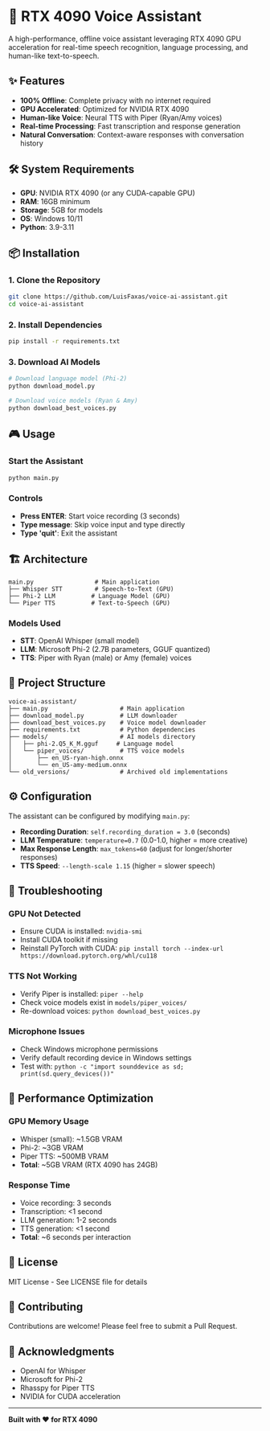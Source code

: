 # 🚀 RTX 4090 Voice Assistant

A high-performance, offline voice assistant leveraging RTX 4090 GPU acceleration for real-time speech recognition, language processing, and human-like text-to-speech.

## ✨ Features

- **100% Offline**: Complete privacy with no internet required
- **GPU Accelerated**: Optimized for NVIDIA RTX 4090
- **Human-like Voice**: Neural TTS with Piper (Ryan/Amy voices)
- **Real-time Processing**: Fast transcription and response generation
- **Natural Conversation**: Context-aware responses with conversation history

## 🛠️ System Requirements

- **GPU**: NVIDIA RTX 4090 (or any CUDA-capable GPU)
- **RAM**: 16GB minimum
- **Storage**: 5GB for models
- **OS**: Windows 10/11
- **Python**: 3.9-3.11

## 📦 Installation

### 1. Clone the Repository
```bash
git clone https://github.com/LuisFaxas/voice-ai-assistant.git
cd voice-ai-assistant
```

### 2. Install Dependencies
```bash
pip install -r requirements.txt
```

### 3. Download AI Models
```bash
# Download language model (Phi-2)
python download_model.py

# Download voice models (Ryan & Amy)
python download_best_voices.py
```

## 🎮 Usage

### Start the Assistant
```bash
python main.py
```

### Controls
- **Press ENTER**: Start voice recording (3 seconds)
- **Type message**: Skip voice input and type directly
- **Type 'quit'**: Exit the assistant

## 🏗️ Architecture

```
main.py                 # Main application
├── Whisper STT         # Speech-to-Text (GPU)
├── Phi-2 LLM          # Language Model (GPU)
└── Piper TTS          # Text-to-Speech (GPU)
```

### Models Used
- **STT**: OpenAI Whisper (small model)
- **LLM**: Microsoft Phi-2 (2.7B parameters, GGUF quantized)
- **TTS**: Piper with Ryan (male) or Amy (female) voices

## 📁 Project Structure

```
voice-ai-assistant/
├── main.py                    # Main application
├── download_model.py          # LLM downloader
├── download_best_voices.py    # Voice model downloader
├── requirements.txt           # Python dependencies
├── models/                    # AI models directory
│   ├── phi-2.Q5_K_M.gguf     # Language model
│   └── piper_voices/          # TTS voice models
│       ├── en_US-ryan-high.onnx
│       └── en_US-amy-medium.onnx
└── old_versions/              # Archived old implementations
```

## ⚙️ Configuration

The assistant can be configured by modifying `main.py`:

- **Recording Duration**: `self.recording_duration = 3.0` (seconds)
- **LLM Temperature**: `temperature=0.7` (0.0-1.0, higher = more creative)
- **Max Response Length**: `max_tokens=60` (adjust for longer/shorter responses)
- **TTS Speed**: `--length-scale 1.15` (higher = slower speech)

## 🐛 Troubleshooting

### GPU Not Detected
- Ensure CUDA is installed: `nvidia-smi`
- Install CUDA toolkit if missing
- Reinstall PyTorch with CUDA: `pip install torch --index-url https://download.pytorch.org/whl/cu118`

### TTS Not Working
- Verify Piper is installed: `piper --help`
- Check voice models exist in `models/piper_voices/`
- Re-download voices: `python download_best_voices.py`

### Microphone Issues
- Check Windows microphone permissions
- Verify default recording device in Windows settings
- Test with: `python -c "import sounddevice as sd; print(sd.query_devices())"`

## 🔧 Performance Optimization

### GPU Memory Usage
- Whisper (small): ~1.5GB VRAM
- Phi-2: ~3GB VRAM
- Piper TTS: ~500MB VRAM
- **Total**: ~5GB VRAM (RTX 4090 has 24GB)

### Response Time
- Voice recording: 3 seconds
- Transcription: <1 second
- LLM generation: 1-2 seconds
- TTS generation: <1 second
- **Total**: ~6 seconds per interaction

## 📝 License

MIT License - See LICENSE file for details

## 🤝 Contributing

Contributions are welcome! Please feel free to submit a Pull Request.

## 🙏 Acknowledgments

- OpenAI for Whisper
- Microsoft for Phi-2
- Rhasspy for Piper TTS
- NVIDIA for CUDA acceleration

---

**Built with ❤️ for RTX 4090**